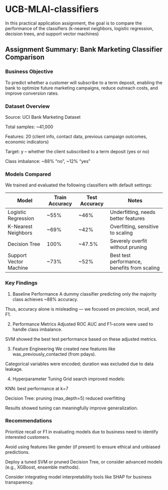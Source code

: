 # UCB-MLAI-classifiers
In this practical application assignment, the goal is to compare the performance of the classifiers (k-nearest neighbors, logistic regression, decision trees, and support vector machines) 

## Assignment Summary: Bank Marketing Classifier Comparison

### Business Objective

To predict whether a customer will subscribe to a term deposit, enabling the bank to optimize future marketing campaigns, reduce outreach costs, and improve conversion rates.

### Dataset Overview

Source: UCI Bank Marketing Dataset

Total samples: ~41,000

Features: 20 (client info, contact data, previous campaign outcomes, economic indicators)

Target: y – whether the client subscribed to a term deposit (yes or no)

Class imbalance: ~88% “no”, ~12% “yes”

### Models Compared

We trained and evaluated the following classifiers with default settings:

| Model                  | Train Accuracy | Test Accuracy | Notes                                        |
| ---------------------- | -------------- | ------------- | -------------------------------------------- |
| Logistic Regression    | \~55%          | \~46%         | Underfitting, needs better features          |
| K-Nearest Neighbors    | \~69%          | \~42%         | Overfitting, sensitive to scaling            |
| Decision Tree          | 100%           | \~47.5%       | Severely overfit without pruning             |
| Support Vector Machine | \~73%          | \~52%         | Best test performance, benefits from scaling |

### Key Findings

1. Baseline Performance
A dummy classifier predicting only the majority class achieves ~88% accuracy.

Thus, accuracy alone is misleading — we focused on precision, recall, and F1.

2. Performance Metrics Adjusted
ROC AUC and F1-score were used to handle class imbalance.

SVM showed the best test performance based on these adjusted metrics.

3. Feature Engineering
We created new features like was_previously_contacted (from pdays).

Categorical variables were encoded; duration was excluded due to data leakage.

4. Hyperparameter Tuning
Grid search improved models:

KNN: best performance at k=7

Decision Tree: pruning (max_depth=5) reduced overfitting

Results showed tuning can meaningfully improve generalization.

### Recommendations
Prioritize recall or F1 in evaluating models due to business need to identify interested customers.

Avoid using features like gender (if present) to ensure ethical and unbiased predictions.

Deploy a tuned SVM or pruned Decision Tree, or consider advanced models (e.g., XGBoost, ensemble methods).

Consider integrating model interpretability tools like SHAP for business transparency.